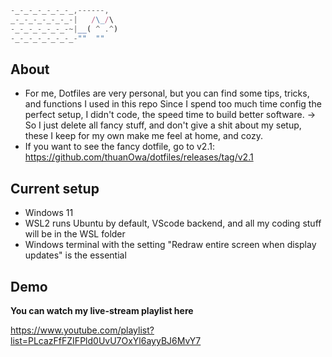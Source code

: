 ```js
-_-_-_-_-_-_-_,------,
_-_-_-_-_-_-_-|   /\_/\
-_-_-_-_-_-_-~|__( ^ .^)
-_-_-_-_-_-_-_-""  ""
```

## About

- For me, Dotfiles are very personal, but you can find some tips, tricks, and
  functions I used in this repo Since I spend too much time config the perfect
  setup, I didn't code, the speed time to build better software. -> So I just
  delete all fancy stuff, and don't give a shit about my setup, these I keep for
  my own make me feel at home, and cozy.
- If you want to see the fancy dotfile, go to v2.1:
  https://github.com/thuanOwa/dotfiles/releases/tag/v2.1

## Current setup

- Windows 11
- WSL2 runs Ubuntu by default, VScode backend, and all my coding stuff will be
  in the WSL folder
- Windows terminal with the setting "Redraw entire screen when display updates"
  is the essential

## Demo

**You can watch my live-stream playlist here**

<https://www.youtube.com/playlist?list=PLcazFfFZIFPld0UvU7OxYl6ayyBJ6MvY7>
